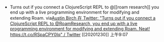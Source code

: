 - Turns out if you connect a ClojureScript REPL to 
@[[roam research]] you end up with a live programming environment for modifying and extending Roam. 
via[Austin Birch 在 Twitter: "Turns out if you connect a ClojureScript REPL to @RoamResearch, you end up with a live programming environment for modifying and extending Roam. Neat! https://t.co/RSpaCPY0Iq" / Twitter](https://twitter.com/austinbirch/status/1330204158876659713)
[[20201230]] 上午9:07
